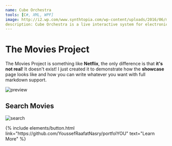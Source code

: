 ```yaml
---
name: Cube Orchestra
tools: [C#, XML, WPF]
image: http://i2.wp.com/www.synthtopia.com/wp-content/uploads/2016/06/make-noise-0-coast-synth-top.png?fit=1096%2C651
description: Cube Orchestra is a live interactive system for electronic music performance where users can create and play virtual instruments with their smartphones and interact with the virtual objects in the screen. Each cube represents a synth, a sampler or a drum machine and all the melodies and patterns are created on the fly. This way, the audience gets feedback in real time from what the artists are doing. Using a homemade wood structure attached to a bed sheet to project the image, infrared sensors are used to turn it into a multitouch tactile screen.
---
```


# The Movies Project

The Movies Project is something like **Netflix**, the only difference is that **it's not real**! It doesn't exist! I just created it to demonstrate how the **showcase** page looks like and how you can write whatever you want with full markdown support.

![preview](https://www.sketchappsources.com/resources/source-image/we-were-soldiers-landing-page-dbruggisser.jpg)

## Search Movies

![search](https://www.sketchappsources.com/resources/source-image/microsoft-windows-10-virtual-keyboard-diogo-sousa.png)

<p class="text-center">
{% include elements/button.html link="https://github.com/YoussefRaafatNasry/portfolYOU" text="Learn More" %}
</p>
